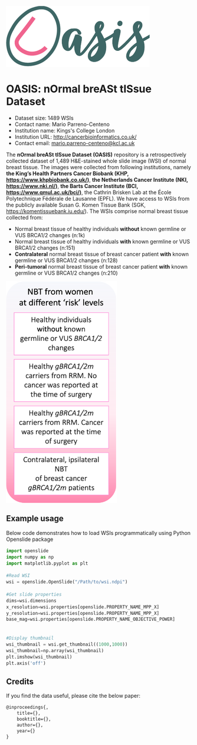 

<img src="https://github.com/cancerbioinformatics/OASIS/blob/main/oasis.png">

# **OASIS**: n**O**rmal bre**A**St t**IS**sue Dataset
- Dataset size: 1489 WSIs
- Contact name: Mario Parreno-Centeno
- Institution name: Kings's College London
- Institution URL: http://cancerbioinformatics.co.uk/
- Contact email: mario.parreno-centeno@kcl.ac.uk



The **nOrmal breASt tISsue Dataset (OASIS)** repository is a retrospectively collected dataset of 1,489 H&E-stained whole slide image (WSI) of normal breast tissue. The images were collected from following institutions, namely **the King’s Health Partners Cancer Biobank (KHP, <https://www.khpbiobank.co.uk/>)**, **the Netherlands Cancer Institute (NKI, <https://www.nki.nl/>)**, **the Barts Cancer Institute (BCI, <https://www.qmul.ac.uk/bci/>)**, the Cathrin Brisken Lab at the École Polytechnique Fédérale de Lausanne (EPFL). We have access to WSIs from the publicly available Susan G. Komen Tissue Bank (SGK, <https://komentissuebank.iu.edu/>). The WSIs comprise normal breast tissue collected from:

- Normal breast tissue of healthy individuals **without** known germline or VUS BRCA1/2 changes (n:1k)
- Normal breast tissue of healthy individuals **with** known germline or VUS BRCA1/2 changes (n:151)
- **Contralateral** normal breast tissue of breast cancer patient **with** known germline or VUS BRCA1/2 changes (n:128)
- **Peri-tumoral** normal breast tissue of breast cancer patient **with** known germline or VUS BRCA1/2 changes (n:210)



<img align="center" src="https://github.com/cancerbioinformatics/OASIS/blob/main/wsi.png" width="300" height="600">




## Example usage
Below code demonstrates how to load WSIs programmatically using Python Openslide package
 
 ```python
import openslide
import numpy as np
import matplotlib.pyplot as plt

#Read WSI
wsi = openslide.OpenSlide("/Path/to/wsi.ndpi")

#Get slide properties
dims=wsi.dimensions
x_resolution=wsi.properties[openslide.PROPERTY_NAME_MPP_X]
y_resolution=wsi.properties[openslide.PROPERTY_NAME_MPP_X]
base_mag=wsi.properties[openslide.PROPERTY_NAME_OBJECTIVE_POWER]


#Display thumbnail
wsi_thumbnail = wsi.get_thumbnail((1000,1000))
wsi_thumbnail=np.array(wsi_thumbnail)
plt.imshow(wsi_thumbnail)
plt.axis('off')
```




## Credits

If you find the data useful, please cite the below paper:

    @inproceedings{,
        title={},
        booktitle={},
        author={},
        year={}
    }




